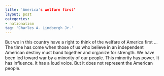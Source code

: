 ```yaml
---
title: 'America's welfare first'
layout: post
categories:
- nationalism
tag: 'Charles A. Lindbergh Jr.'
---
```


But we in this country have a right to think of the welfare of America first ... The time has come when those of us who believe in an independent American destiny must band together and organize for strength. We have been led toward war by a minority of our people. This minority has power. It has influence. It has a loud voice. But it does not represent the American people.